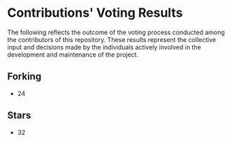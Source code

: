 # Contributions' Voting Results

The following reflects the outcome of the voting process conducted among the contributors of this repository. These results represent the collective input and decisions made by the individuals actively involved in the development and maintenance of the project.

## Forking
- 24

## Stars
- 32

